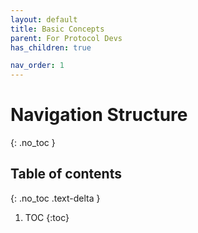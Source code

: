```yaml
---
layout: default
title: Basic Concepts
parent: For Protocol Devs
has_children: true

nav_order: 1
---
```

# Navigation Structure
{: .no_toc }

## Table of contents
{: .no_toc .text-delta }

1. TOC
{:toc}

